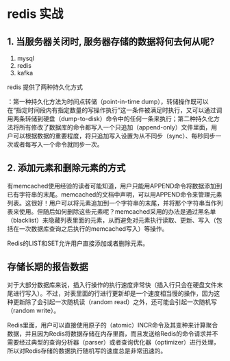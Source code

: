 # redis 实战

## 1. 当服务器关闭时, 服务器存储的数据将何去何从呢?

1. mysql
2. redis
3. kafka

redis 提供了两种持久化方式

：第一种持久化方法为时间点转储（point-in-time dump），转储操作既可以在“指定时间段内有指定数量的写操作执行”这一条件被满足时执行，又可以通过调用两条转储到硬盘（dump-to-disk）命令中的任何一条来执行；第二种持久化方法将所有修改了数据库的命令都写入一个只追加（append-only）文件里面，用户可以根据数据的重要程度，将只追加写入设置为从不同步（sync）、每秒同步一次或者每写入一个命令就同步一次。


## 2. 添加元素和删除元素的方式

有memcached使用经验的读者可能知道，用户只能用APPEND命令将数据添加到已有字符串的末尾。memcached的文档中声明，可以用APPEND命令来管理元素列表。这很好！用户可以将元素追加到一个字符串的末尾，并将那个字符串当作列表来使用。但随后如何删除这些元素呢？memcached采用的办法是通过黑名单（blacklist）来隐藏列表里面的元素，从而避免对元素执行读取、更新、写入（包括在一次数据库查询之后执行的memcached写入）等操作。


Redis的LIST和SET允许用户直接添加或者删除元素。


## 存储长期的报告数据

对于大部分数据库来说，插入行操作的执行速度非常快（插入行只会在硬盘文件末尾进行写入）。不过，对表里面的行进行更新却是一个速度相当慢的操作，因为这种更新除了会引起一次随机读（random read）之外，还可能会引起一次随机写（random write）。

Redis里面，用户可以直接使用原子的（atomic）INCR命令及其变种来计算聚合数据，并且因为Redis将数据存储在内存里面，而且发送给Redis的命令请求并不需要经过典型的查询分析器（parser）或者查询优化器（optimizer）进行处理，所以对Redis存储的数据执行随机写的速度总是非常迅速的。


